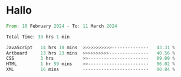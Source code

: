# Hallo
<!--START_SECTION:waka-->

```rust
From: 10 February 2024 - To: 11 March 2024

Total Time: 33 hrs 1 min

JavaScript   14 hrs 18 mins  >>>>>>>>>>>--------------   43.31 %
Artboard     13 hrs 23 mins  >>>>>>>>>>---------------   40.56 %
CSS          3 hrs           >>-----------------------   09.09 %
HTML         1 hr 59 mins    >>-----------------------   06.02 %
XML          16 mins         -------------------------   00.84 %
```

<!--END_SECTION:waka-->
